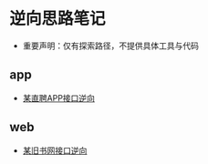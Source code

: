 # 逆向思路笔记

* 重要声明：仅有探索路径，不提供具体工具与代码

## app

* [某直聘APP接口逆向](app/00-某直聘APP接口逆向.md)

## web

* [某旧书网接口逆向](web/00-某旧书网接口逆向.md)
